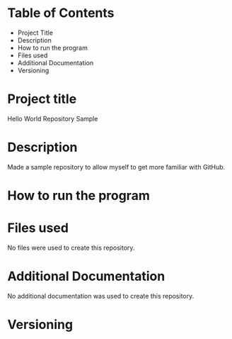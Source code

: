 # Table of Contents
- Project Title
- Description
- How to run the program
- Files used
- Additional Documentation
- Versioning
# Project title
Hello World Repository Sample
# Description
Made a sample repository to allow myself to get more familiar with GitHub.
# How to run the program
# Files used
No files were used to create this repository.
# Additional Documentation
No additional documentation was used to create this repository.
# Versioning

